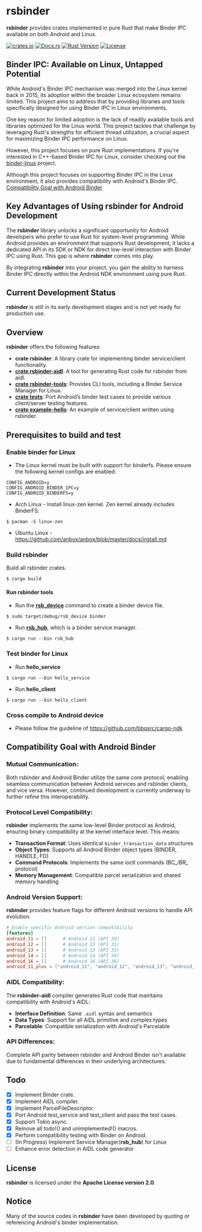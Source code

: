 # rsbinder

**rsbinder** provides crates implemented in pure Rust that make Binder IPC available on both Android and Linux.

[![crates.io](https://img.shields.io/crates/v/rsbinder.svg)](https://crates.io/crates/rsbinder)
[![Docs.rs](https://docs.rs/rsbinder/badge.svg)](https://docs.rs/rsbinder)
[![Rust Version](https://img.shields.io/badge/rustc-1.77+-blue.svg)](https://blog.rust-lang.org/)
[![License](https://img.shields.io/badge/license-Apache%202.0-blue.svg)](LICENSE)

## Binder IPC: Available on Linux, Untapped Potential

While Android's Binder IPC mechanism was merged into the Linux kernel back in 2015, its adoption within the broader Linux ecosystem remains limited. This project aims to address that by providing libraries and tools specifically designed for using Binder IPC in Linux environments.

One key reason for limited adoption is the lack of readily available tools and libraries optimized for the Linux world. This project tackles that challenge by leveraging Rust's strengths for efficient thread utilization, a crucial aspect for maximizing Binder IPC performance on Linux.

However, this project focuses on pure Rust implementations. If you're interested in C++-based Binder IPC for Linux, consider checking out the [binder-linux](https://github.com/hiking90/binder-linux) project.

Although this project focuses on supporting Binder IPC in the Linux environment, it also provides compatibility with Android's Binder IPC. [Compatibility Goal with Android Binder](#Compatibility-Goal-with-Android-Binder)

## Key Advantages of Using rsbinder for Android Development
The **rsbinder** library unlocks a significant opportunity for Android developers who prefer to use Rust for system-level programming. While Android provides an environment that supports Rust development, it lacks a dedicated API in its SDK or NDK for direct low-level interaction with Binder IPC using Rust. This gap is where **rsbinder** comes into play.

By integrating **rsbinder** into your project, you gain the ability to harness Binder IPC directly within the Android NDK environment using pure Rust.

## Current Development Status
**rsbinder** is still in its early development stages and is not yet ready for production use.

## Overview
**rsbinder** offers the following features:

* **crate rsbinder**: A library crate for implementing binder service/client functionality.
* **[crate rsbinder-aidl][rsbinder-aidl-readme]**: A tool for generating Rust code for rsbinder from aidl.
* **[crate rsbinder-tools][rsbinder-tools-readme]**: Provides CLI tools, including a Binder Service Manager for Linux.
* **[crate tests][tests-readme]**: Port Android’s binder test cases to provide various client/server testing features.
* **[crate example-hello][example-hello-readme]**: An example of service/client written using rsbinder.

[rsbinder-aidl-readme]: https://github.com/hiking90/rsbinder/blob/master/rsbinder-aidl/README.md
[rsbinder-tools-readme]: https://github.com/hiking90/rsbinder/blob/master/rsbinder-tools/README.md
[tests-readme]: https://github.com/hiking90/rsbinder/blob/master/tests/README.md
[example-hello-readme]: https://github.com/hiking90/rsbinder/tree/master/example-hello/README.md

## Prerequisites to build and test

### Enable binder for Linux
* The Linux kernel must be built with support for binderfs. Please ensure the following kernel configs are enabled:
```
CONFIG_ANDROID=y
CONFIG_ANDROID_BINDER_IPC=y
CONFIG_ANDROID_BINDERFS=y
```

* Arch Linux - Install linux-zen kernel. Zen kernel already includes BinderFS.
```
$ pacman -S linux-zen
```
* Ubuntu Linux - https://github.com/anbox/anbox/blob/master/docs/install.md

### Build rsbinder
Build all rsbinder crates.
```
$ cargo build
```

#### Run rsbinder tools
* Run the **[rsb_device]** command to create a binder device file.
```
$ sudo target/debug/rsb_device binder
```
[rsb_device]: https://github.com/hiking90/rsbinder/blob/master/rsbinder-tools/README.md
* Run **[rsb_hub]**, which is a binder service manager.
```
$ cargo run --bin rsb_hub
```
[rsb_hub]: https://github.com/hiking90/rsbinder/blob/master/rsbinder-tools/README.md

### Test binder for Linux
* Run **hello_service**
```
$ cargo run --bin hello_service
```
* Run **hello_client**
```
$ cargo run --bin hello_client
```

### Cross compile to Android device
* Please follow the guideline of https://github.com/bbqsrc/cargo-ndk

## Compatibility Goal with Android Binder

### Mutual Communication:
Both rsbinder and Android Binder utilize the same core protocol, enabling seamless communication between Android services and rsbinder clients, and vice versa. However, continued development is currently underway to further refine this interoperability.

### Protocol Level Compatibility:
**rsbinder** implements the same low-level Binder protocol as Android, ensuring binary compatibility at the kernel interface level. This means:
- **Transaction Format**: Uses identical `binder_transaction_data` structures
- **Object Types**: Supports all Android Binder object types (BINDER, HANDLE, FD)
- **Command Protocols**: Implements the same ioctl commands (BC_*/BR_* protocol)
- **Memory Management**: Compatible parcel serialization and shared memory handling

### Android Version Support:
**rsbinder** provides feature flags for different Android versions to handle API evolution:
```toml
# Enable specific Android version compatibility
[features]
android_11 = []      # Android 11 (API 30)
android_12 = []      # Android 12 (API 31)
android_13 = []      # Android 13 (API 33)
android_14 = []      # Android 14 (API 34)
android_16 = []      # Android 16 (API 36)
android_11_plus = ["android_11", "android_12", "android_13", "android_14", "android_16"]
```

### AIDL Compatibility:
The **rsbinder-aidl** compiler generates Rust code that maintains compatibility with Android's AIDL:
- **Interface Definition**: Same `.aidl` syntax and semantics
- **Data Types**: Support for all AIDL primitive and complex types
- **Parcelable**: Compatible serialization with Android's Parcelable

### API Differences:
Complete API parity between rsbinder and Android Binder isn't available due to fundamental differences in their underlying architectures:

## Todo
- [x] Implement Binder crate.
- [x] Implement AIDL compiler.
- [x] Implement ParcelFileDescriptor.
- [x] Port Android test_service and test_client and pass the test cases.
- [x] Support Tokio async.
- [x] Remove all todo!() and unimplemented!() macros.
- [x] Perform compatibility testing with Binder on Android.
- [ ] (In Progress) Implement Service Manager(**rsb_hub**) for Linux
- [ ] Enhance error detection in AIDL code generator

## License
**rsbinder** is licensed under the **Apache License version 2.0**.

## Notice
Many of the source codes in **rsbinder** have been developed by quoting or referencing Android's binder implementation.
